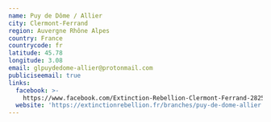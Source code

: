 ```yaml
---
name: Puy de Dôme / Allier
city: Clermont-Ferrand
region: Auvergne Rhône Alpes
country: France
countrycode: fr
latitude: 45.78
longitude: 3.08
email: glpuydedome-allier@protonmail.com
publiciseemail: true
links:
  facebook: >-
    https://www.facebook.com/Extinction-Rebellion-Clermont-Ferrand-282575235976750
  website: 'https://extinctionrebellion.fr/branches/puy-de-dome-allier'
---
```


